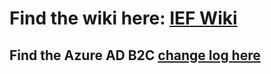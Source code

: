 # Find the wiki here: [IEF Wiki](https://github.com/azure-ad-b2c/ief-wiki/wiki)
 ## Find the Azure AD B2C [change log here](https://github.com/azure-ad-b2c/change-log)  
